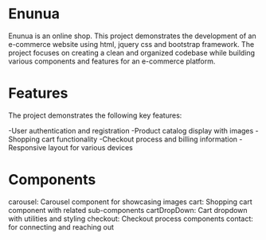 # Enunua
Enunua is an online shop. This project demonstrates the development of an e-commerce website using html, jquery css and bootstrap framework. The project focuses on creating a clean and organized codebase while building various components and features for an e-commerce platform.

# Features
The project demonstrates the following key features:

-User authentication and registration
-Product catalog display with images
-Shopping cart functionality
-Checkout process and billing information
-Responsive layout for various devices

# Components
carousel: Carousel component for showcasing images
cart: Shopping cart component with related sub-components
cartDropDown: Cart dropdown with utilities and styling
checkout: Checkout process components
contact: for connecting and reaching out
